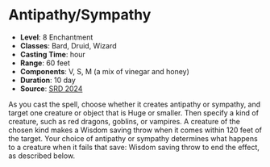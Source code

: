 # Antipathy/Sympathy

- **Level**: 8 Enchantment
- **Classes**: Bard, Druid, Wizard
- **Casting Time**: hour
- **Range**: 60 feet
- **Components**: V, S, M (a mix of vinegar and honey)
- **Duration**: 10 day
- **Source**: [SRD 2024](../../../srds/SRD_2024.pdf)

As you cast the spell, choose whether it creates antipathy or sympathy, and target one creature or object that is Huge or smaller. Then specify a kind of creature, such as red dragons, goblins, or vampires. A creature of the chosen kind makes a Wisdom saving throw when it comes within 120 feet of the target. Your choice of antipathy or sympathy determines what happens to a creature when it fails that save: Wisdom saving throw to end the effect, as described below.

